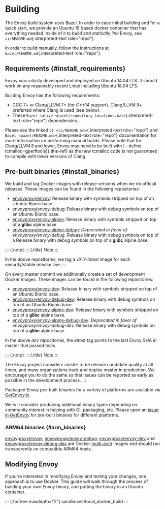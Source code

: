 Building
========

The Envoy build system uses Bazel. In order to ease initial building and
for a quick start, we provide an Ubuntu 16 based docker container that
has everything needed inside of it to build and *statically link* Envoy,
see `ci/README.md`{.interpreted-text role="repo"}.

In order to build manually, follow the instructions at
`bazel/README.md`{.interpreted-text role="repo"}.

Requirements {#install_requirements}
------------

Envoy was initially developed and deployed on Ubuntu 14.04 LTS. It
should work on any reasonably recent Linux including Ubuntu 18.04 LTS.

Building Envoy has the following requirements:

-   GCC 7+ or Clang/LLVM 7+ (for C++14 support). Clang/LLVM 9+ preferred
    where Clang is used (see below).
-   These
    `Bazel native <bazel/repository_locations.bzl>`{.interpreted-text
    role="repo"} dependencies.

Please see the linked `CI <ci/README.md>`{.interpreted-text role="repo"}
and `Bazel <bazel/README.md>`{.interpreted-text role="repo"}
documentation for more information on performing manual builds. Please
note that for Clang/LLVM 8 and lower, Envoy may need to be built with
[\--define tcmalloc=gperftools]{.title-ref} as the new tcmalloc code is
not guaranteed to compile with lower versions of Clang.

Pre-built binaries {#install_binaries}
------------------

We build and tag Docker images with release versions when we do official
releases. These images can be found in the following repositories:

-   [envoyproxy/envoy](https://hub.docker.com/r/envoyproxy/envoy/tags/):
    Release binary with symbols stripped on top of an Ubuntu Bionic
    base.
-   [envoyproxy/envoy-debug](https://hub.docker.com/r/envoyproxy/envoy-debug/tags/):
    Release binary with debug symbols on top of an Ubuntu Bionic base.
-   [envoyproxy/envoy-alpine](https://hub.docker.com/r/envoyproxy/envoy-alpine/tags/):
    Release binary with symbols stripped on top of a **glibc** alpine
    base.
-   [envoyproxy/envoy-alpine-debug](https://hub.docker.com/r/envoyproxy/envoy-alpine-debug/tags/):
    *Deprecated in favor of envoyproxy/envoy-debug.* Release binary with
    debug symbols on top of a Release binary with debug symbols on top
    of a **glibc** alpine base.

::: {.note}
::: {.title}
Note
:::

In the above repositories, we tag a *vX.Y-latest* image for each
security/stable release line.
:::

On every master commit we additionally create a set of development
Docker images. These images can be found in the following repositories:

-   [envoyproxy/envoy-dev](https://hub.docker.com/r/envoyproxy/envoy-dev/tags/):
    Release binary with symbols stripped on top of an Ubuntu Bionic
    base.
-   [envoyproxy/envoy-debug-dev](https://hub.docker.com/r/envoyproxy/envoy-debug-dev/tags/):
    Release binary with debug symbols on top of an Ubuntu Bionic base.
-   [envoyproxy/envoy-alpine-dev](https://hub.docker.com/r/envoyproxy/envoy-alpine-dev/tags/):
    Release binary with symbols stripped on top of a **glibc** alpine
    base.
-   [envoyproxy/envoy-alpine-debug-dev](https://hub.docker.com/r/envoyproxy/envoy-alpine-debug-dev/tags/):
    *Deprecated in favor of envoyproxy/envoy-debug-dev.* Release binary
    with debug symbols on top of a **glibc** alpine base.

In the above *dev* repositories, the *latest* tag points to the last
Envoy SHA in master that passed tests.

::: {.note}
::: {.title}
Note
:::

The Envoy project considers master to be release candidate quality at
all times, and many organizations track and deploy master in production.
We encourage you to do the same so that issues can be reported as early
as possible in the development process.
:::

Packaged Envoy pre-built binaries for a variety of platforms are
available via [GetEnvoy.io](https://www.getenvoy.io/).

We will consider producing additional binary types depending on
community interest in helping with CI, packaging, etc. Please open an
[issue in GetEnvoy](https://github.com/tetratelabs/getenvoy/issues) for
pre-built binaries for different platforms.

### ARM64 binaries {#arm_binaries}

[envoyproxy/envoy](https://hub.docker.com/r/envoyproxy/envoy/tags/),
[envoyproxy/envoy-debug](https://hub.docker.com/r/envoyproxy/envoy-debug/tags/),
[envoyproxy/envoy-dev](https://hub.docker.com/r/envoyproxy/envoy-dev/tags/)
and
[envoyproxy/envoy-debug-dev](https://hub.docker.com/r/envoyproxy/envoy-debug-dev/tags/)
are Docker
[multi-arch](https://www.docker.com/blog/multi-arch-build-and-images-the-simple-way/)
images and should run transparently on compatible ARM64 hosts.

Modifying Envoy
---------------

If you\'re interested in modifying Envoy and testing your changes, one
approach is to use Docker. This guide will walk through the process of
building your own Envoy binary, and putting the binary in an Ubuntu
container.

::: {.toctree maxdepth="2"}
sandboxes/local_docker_build
:::
